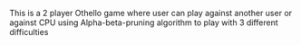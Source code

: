 This is a 2 player Othello game where user can play against another user or against CPU using Alpha-beta-pruning algorithm to play with 3 different difficulties 
